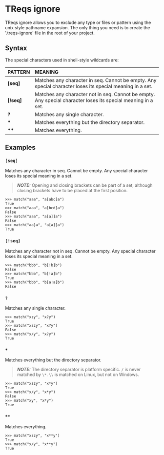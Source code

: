 
# TReqs ignore

TReqs ignore allows you to exclude any type or files or pattern using the unix style pathname expansion.
The only thing you need is to create the '.treqs-ignore' file in the root of your project.


## Syntax

The special characters used in shell-style wildcards are:

| PATTERN  | MEANING                    |
| :--------| :------------------------- |
| **[seq]**| Matches any character in seq. Cannot be empty. Any special character loses its special meaning in a set. |
| **[!seq]**| Matches any character not in seq. Cannot be empty. Any special character loses its special meaning in a set. |
| **?**| Matches any single character. |
| **\***| Matches everything but the directory separator. |
| **\*\***| Matches everything.|

## Examples

### `[seq]`

Matches any character in seq. Cannot be empty. Any special character loses its special meaning in a set.

> **_NOTE:_** Opening and closing brackets can be part of a set, although closing brackets have to be placed at the first position.

```
>>> match("aaa", "a[abc]a")
True
>>> match("aaa", "a[bcd]a")
False
>>> match("aaa", "a[a]]a")
False
>>> match("aa]a", "a[a]]a")
True
```

### `[!seq]`
Matches any character not in seq. Cannot be empty. Any special character loses its special meaning in a set.

```
>>> match("bbb", "b[!b]b")
False
>>> match("bbb", "b[!a]b")
True
>>> match("bbb", "b[a!a]b")
False
```

### `?`

Matches any single character.

```
>>> match("xzy", "x?y")
True
>>> match("xzzy", "x?y")
False
>>> match("x/y", "x?y")
True
```

### `*`
Matches everything but the directory separator.

> **_NOTE:_** The directory separator is platform specific. `/` is never matched by `\*`. `\\` is matched on Linux, but not on Windows.

```
>>> match("xzzy", "x*y")
True
>>> match("x/y", "x*y")
False
>>> match("xy", "x*y")
True
```

### `**`
Matches everything.

```
>>> match("xzzy", "x**y")
True
>>> match("x/y", "x**y")
True
```
